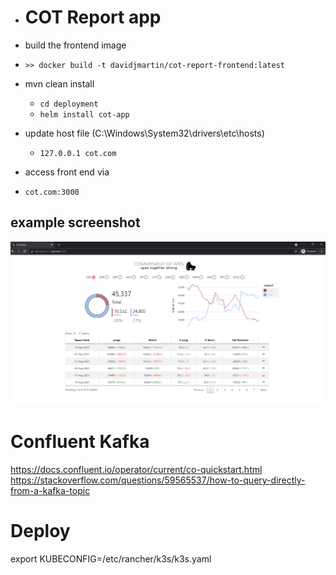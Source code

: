 - # COT Report app

- build the frontend image
- ```>> docker build -t davidjmartin/cot-report-frontend:latest```


- mvn clean install

  - ```cd deployment```
  - ```helm install cot-app```


- update host file (C:\Windows\System32\drivers\etc\hosts)
  - ```127.0.0.1 cot.com```


- access front end via
- ```cot.com:3000```


## example screenshot
![Screenshot](readme/Capture.PNG)

# Confluent Kafka
https://docs.confluent.io/operator/current/co-quickstart.html
https://stackoverflow.com/questions/59565537/how-to-query-directly-from-a-kafka-topic

# Deploy
export KUBECONFIG=/etc/rancher/k3s/k3s.yaml